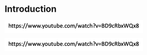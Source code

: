 # Introduction

![](../.gitbook/assets/image%20%2821%29.png)

![](../.gitbook/assets/image%20%2831%29.png)

